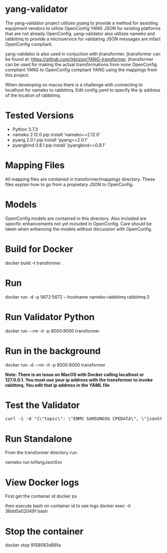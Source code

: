 yang-validator
==============
The yang-validator project utilizes pyang to provide a method for assisting equipment vendors to utilize OpenConfig YANG JSON for existing platforms that are not already OpenConfig.     yang-validator also utilizes nameko and rabbitmq to provide a microservice for validating JSON messages are infact OpenConfig compliant.

yang-validator is also used in conjuction with jtransformer.   jtransformer can be found at: https://github.com/Verizon/YANG-transformer.      jtransformer can be used for making the actual transformations from none OpenConfig compliant YANG to OpenConfig compliant YANG using the mappings from this project.

When developing on macos there is a challenge with connecting to localhost for nameko to rabbitmq.   Edit config.yaml to specify the ip address of the location of rabbitmq.

Tested Versions
===============
* Python 3.7.3
* nameko 2.12.0  pip install 'nameko==2.12.0'
* pyang 2.0.1   pip install 'pyang==2.0.1'
* pyangbind 0.8.1 pip install 'pyangbind==0.8.1'


Mapping Files
=============
All mapping files are contained in transformer/mappings directory.   These files explain how to go from a propietary JSON to OpenConfig.

Models
======
OpenConfig models are contained in this directory.    Also included are specific enhancements not yet included in OpenConfig.   Care should be taken when enhancing the models without discussion with OpenConfig.


Build for Docker
================
docker build -t transformer .

Run
===
docker run -d -p 5672:5672 --hostname nameko-rabbitmq rabbitmq:3

Run Validator Python
======================
docker run --rm -it -p 8000:8000 transformer

Run in the background
=====================
docker run -d --rm -it -p 8000:8000 transformer

__Note: There is an issue on MacOS with Docker calling localhost or 127.0.0.1.   You must use your ip address with the transformer to invoke rabittmq.    You edit that ip address in the YAML file__

Test the Validator
==================
<pre>
curl -i -d "{\"topic\": \"ENMV_SAMSUNG5G_CPEDATA\", \"jsonStr\": {\"perfdata\": {\"eventTime\": \"2019-03-23T02:50:00+00:00\", \"annotatedFamilyId\": \"CPE_RESOURCE\", \"neId\": \"100\", \"neType\": \"cpefama\", \"familyId\": 601, \"neVersion\": \"v_0_2_3_28\", \"indexData\": {\"0\": {\"indexId\": 0, \"indexName\": \"CPE ID\", \"indexValue\": \"20dbab03f5ec\"}}, \"payloadData\": {\"0\": {\"typeId\": 0, \"valueUnit\": \"%\", \"typeValue\": \"2.066667\", \"valueType\": \"float\", \"typeName\": \"ControlCpuUsage\"}, \"1\": {\"typeId\": 1, \"valueUnit\": \"%\", \"typeValue\": \"26.000000\", \"valueType\": \"float\", \"typeName\": \"MemoryUsage\"}, \"2\": {\"typeId\": 2, \"valueUnit\": \"%\", \"typeValue\": \"10.000000\", \"valueType\": \"float\", \"typeName\": \"DiskUsage\"}, \"3\": {\"typeId\": 3, \"valueUnit\": \"\u00b0C\", \"typeValue\": \"27.000000\", \"valueType\": \"float\", \"typeName\": \"Temperature\"}}}}}" localhost:8000/validateYang
</pre>

Run Standalone
==============
From the transformer directory run:

nameko run toYangJsonSvc


View Docker logs
================
First get the container id
docker ps

then execute bash on container id to see logs
docker exec -it 36dd5a020491 bash

Stop the container
==================
docker stop 9158083d86fa


